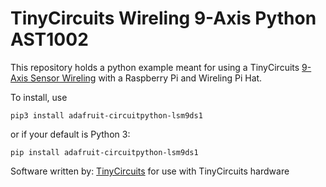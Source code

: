 # TinyCircuits Wireling 9-Axis Python AST1002

This repository holds a python example meant for using a TinyCircuits [9-Axis Sensor Wireling](https://tinycircuits.com/collections/wireling-sensors/products/9-axis-sensor-wireling-lsm9ds1) with a Raspberry Pi and Wireling Pi Hat.

To install, use 

```
pip3 install adafruit-circuitpython-lsm9ds1
```

or if your default is Python 3:

```
pip install adafruit-circuitpython-lsm9ds1
```

Software written by: [TinyCircuits](https://tinycircuits.com/) for use with TinyCircuits hardware 

